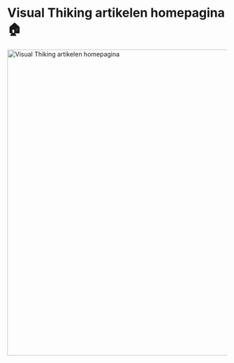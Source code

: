 # Visual Thiking artikelen homepagina 🏠

<img width="700" alt="Visual Thiking artikelen homepagina" src="https://github.com/Nazneen05x/lets-jam-webapplicatie/assets/112861261/fc99460d-5410-44b8-a991-60f4b497490a">
